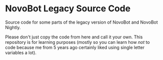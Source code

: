 # NovoBot Legacy Source Code
Source code for some parts of the legacy version of NovoBot and NovoBot Nightly.

Please don't just copy the code from here and call it your own. This repository is for learning purposes (mostly so you can learn how *not* to code because me from 5 years ago certainly liked using single letter variables a lot).
